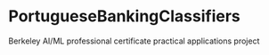 # PortugueseBankingClassifiers
Berkeley AI/ML professional certificate practical applications project
